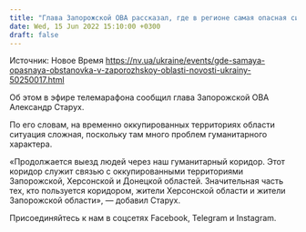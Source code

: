 ```yaml
---
title: "Глава Запорожской ОВА рассказал, где в регионе самая опасная ситуация"
date: Wed, 15 Jun 2022 15:10:00 +0300
draft: false
---
```

Источник: Новое Время https://nv.ua/ukraine/events/gde-samaya-opasnaya-obstanovka-v-zaporozhskoy-oblasti-novosti-ukrainy-50250017.html


Об этом в эфире телемарафона сообщил глава Запорожской ОВА Александр Старух.

По его словам, на временно оккупированных территориях области ситуация сложная, поскольку там много проблем гуманитарного характера.

«Продолжается выезд людей через наш гуманитарный коридор. Этот коридор служит связью с оккупированными территориями Запорожской, Херсонской и Донецкой областей. Значительная часть тех, кто пользуется коридором, жители Херсонской области и жители Запорожской области», — добавил Старух.

Присоединяйтесь к нам в соцсетях Facebook, Telegram и Instagram.
